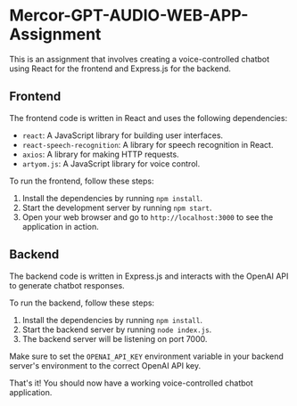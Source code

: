 # Mercor-GPT-AUDIO-WEB-APP-Assignment

This is an assignment that involves creating a voice-controlled chatbot using React for the frontend and Express.js for the backend.

## Frontend

The frontend code is written in React and uses the following dependencies:

- `react`: A JavaScript library for building user interfaces.
- `react-speech-recognition`: A library for speech recognition in React.
- `axios`: A library for making HTTP requests.
- `artyom.js`: A JavaScript library for voice control.

To run the frontend, follow these steps:

1. Install the dependencies by running `npm install`.
2. Start the development server by running `npm start`.
3. Open your web browser and go to `http://localhost:3000` to see the application in action.

## Backend

The backend code is written in Express.js and interacts with the OpenAI API to generate chatbot responses.

To run the backend, follow these steps:

1. Install the dependencies by running `npm install`.
2. Start the backend server by running `node index.js`.
3. The backend server will be listening on port 7000.

Make sure to set the `OPENAI_API_KEY` environment variable in your backend server's environment to the correct OpenAI API key.

That's it! You should now have a working voice-controlled chatbot application.
